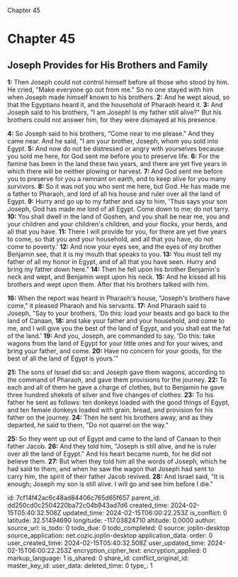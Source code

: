 Chapter 45

# Chapter 45

## Joseph Provides for His Brothers and Family

**1:** Then Joseph could not control himself before all those who stood by him. He cried, "Make everyone go out from me." So no one stayed with him when Joseph made himself known to his brothers.
**2:** And he wept aloud, so that the Egyptians heard it, and the household of Pharaoh heard it.
**3:** And Joseph said to his brothers, "I am Joseph! Is my father still alive?" But his brothers could not answer him, for they were dismayed at his presence.

**4:** So Joseph said to his brothers, "Come near to me please." And they came near. And he said, "I am your brother, Joseph, whom you sold into Egypt.
**5:** And now do not be distressed or angry with yourselves because you sold me here, for God sent me before you to preserve life.
**6:** For the famine has been in the land these two years, and there are yet five years in which there will be neither plowing or harvest.
**7:** And God sent me before you to preserve for you a remnant on earth, and to keep alive for you many survivors.
**8:** So it was not you who sent me here, but God. He has made me a father to Pharaoh, and lord of all his house and ruler over all the land of Egypt.
**9:** Hurry and go up to my father and say to him, 'Thus says your son Joseph, God has made me lord of all Egypt. Come down to me; do not tarry.
**10:** You shall dwell in the land of Goshen, and you shall be near me, you and your children and your children's children, and your flocks, your herds, and all that you have.
**11:** There I will provide for you, for there are yet five years to come, so that you and your household, and all that you have, do not come to poverty.'
**12:** And now your eyes see, and the eyes of my brother Benjamin see, that it is my mouth that speaks to you.
**13:** You must tell my father of all my honor in Egypt, and of all that you have seen. Hurry and bring my father down here."
**14:** Then he fell upon his brother Benjamin's neck and wept, and Benjamin wept upon his neck.
**15:** And he kissed all his brothers and wept upon them. After that his brothers talked with him.

**16:** When the report was heard in Pharaoh's house, "Joseph's brothers have come," it pleased Pharaoh and his servants.
**17:** And Pharaoh said to Joseph, "Say to your brothers, 'Do this: load your beasts and go back to the land of Canaan,
**18:** and take your father and your household, and come to me, and I will give you the best of the land of Egypt, and you shall eat the fat of the land.'
**19:** And you, Joseph, are commanded to say, 'Do this: take wagons from the land of Egypt for your little ones and for your wives, and bring your father, and come.
**20:** Have no concern for your goods, for the best of all the land of Egypt is yours.'"

**21:** The sons of Israel did so: and Joseph gave them wagons, according to the command of Pharaoh, and gave them provisions for the journey.
**22:** To each and all of them he gave a charge of clothes, but to Benjamin he gave three hundred shekels of silver and five changes of clothes.
**23:** To his father he sent as follows: ten donkeys loaded with the good things of Egypt, and ten female donkeys loaded with grain, bread, and provision for his father on the journey.
**24:** Then he sent his brothers away, and as they departed, he said to them, "Do not quarrel on the way."

**25:** So they went up out of Egypt and came to the land of Canaan to their father Jacob.
**26:** And they told him, "Joseph is still alive, and he is ruler over all the land of Egypt." And his heart became numb, for he did not believe them.
**27:** But when they told him all the words of Joseph, which he had said to them, and when he saw the wagon that Joseph had sent to carry him, the spirit of their father Jacob revived.
**28:** And Israel said, "It is enough; Joseph my son is still alive. I will go and see him before I die."


id: 7cf14f42ac6c48ad84406c765d65f657
parent_id: dd250cd0c2504220ba72c04b943ad7d6
created_time: 2024-02-15T05:40:32.508Z
updated_time: 2024-02-15T06:00:22.253Z
is_conflict: 0
latitude: 32.51494690
longitude: -117.03824710
altitude: 0.0000
author: 
source_url: 
is_todo: 0
todo_due: 0
todo_completed: 0
source: joplin-desktop
source_application: net.cozic.joplin-desktop
application_data: 
order: 0
user_created_time: 2024-02-15T05:40:32.508Z
user_updated_time: 2024-02-15T06:00:22.253Z
encryption_cipher_text: 
encryption_applied: 0
markup_language: 1
is_shared: 0
share_id: 
conflict_original_id: 
master_key_id: 
user_data: 
deleted_time: 0
type_: 1